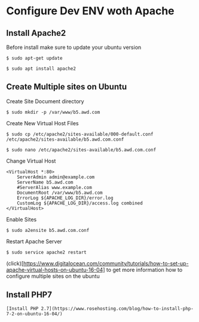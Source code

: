 # Configure Dev ENV woth Apache

## Install Apache2 

Before install make sure to update your ubuntu version

    $ sudo apt-get update

    $ sudo apt install apache2

## Create Multiple sites on Ubuntu


Create Site Document directory 

    $ sudo mkdir -p /var/www/b5.awd.com


Create New Virtual Host Files

    $ sudo cp /etc/apache2/sites-available/000-default.conf /etc/apache2/sites-available/b5.awd.com.conf

    $ sudo nano /etc/apache2/sites-available/b5.awd.com.conf

Change Virtual Host

    <VirtualHost *:80>
        ServerAdmin admin@example.com
        ServerName b5.awd.com
        #ServerAlias www.example.com
        DocumentRoot /var/www/b5.awd.com
        ErrorLog ${APACHE_LOG_DIR}/error.log
        CustomLog ${APACHE_LOG_DIR}/access.log combined
    </VirtualHost>

Enable Sites
    
    $ sudo a2ensite b5.awd.com.conf


Restart Apache Server

    $ sudo service apache2 restart


(click)[https://www.digitalocean.com/community/tutorials/how-to-set-up-apache-virtual-hosts-on-ubuntu-16-04]
to get more information how to configure multiple sites on the ubuntu


## Install PHP7

    [Install PHP 2.7](https://www.rosehosting.com/blog/how-to-install-php-7-2-on-ubuntu-16-04/)





